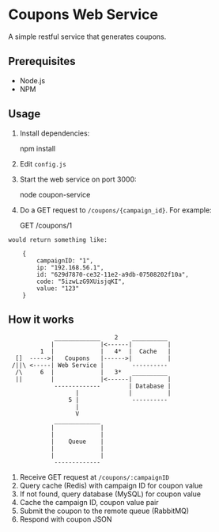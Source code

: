 Coupons Web Service
===================

A simple restful service that generates coupons.

## Prerequisites

  - Node.js
  - NPM

## Usage

  1. Install dependencies:

        npm install

  2. Edit `config.js`

  3. Start the web service on port 3000:

        node coupon-service

  4. Do a GET request to `/coupons/{campaign_id}`. For example:

        GET /coupons/1

    would return something like:

        {
            campaignID: "1",
            ip: "192.168.56.1",
            id: "629d7870-ce32-11e2-a9db-07508202f10a",
            code: "5izwLzG9XUisjqKI",
            value: "123"
        }

## How it works

                 _____________    2    __________
                |             |<------|          |
             1  |             |   4*  |  Cache   |
      []  ----->|   Coupons   |------>|          |
     /||\ <-----| Web Service |        ----------
      /\     6  |             |   3*   __________
      ||        |             |<------|          |
                 -------------        | Database |
                       |              |          |
                     5 |               ----------
                       |
                       V
                 _____________ 
                |             |
                |             |
                |    Queue    |
                |             |
                |             |
                 -------------

  1. Receive GET request at `/coupons/:campaignID`
  2. Query cache (Redis) with campaign ID for coupon value
  3. If not found, query database (MySQL) for coupon value
  4. Cache the campaign ID, coupon value pair
  5. Submit the coupon to the remote queue (RabbitMQ)
  6. Respond with coupon JSON


